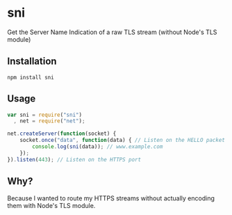 # sni

Get the Server Name Indication of a raw TLS stream (without Node's TLS module)

## Installation
```
npm install sni
```

## Usage
```js
var sni = require("sni")
  , net = require("net");

net.createServer(function(socket) {
    socket.once("data", function(data) { // Listen on the HELLO packet
        console.log(sni(data)); // www.example.com
    });
}).listen(443); // Listen on the HTTPS port
```

## Why?
Because I wanted to route my HTTPS streams without actually encoding them with
Node's TLS module.